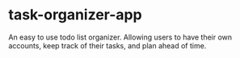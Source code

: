 # task-organizer-app

An easy to use todo list organizer. Allowing users to have their own accounts, keep track of their tasks, and plan ahead of time.
